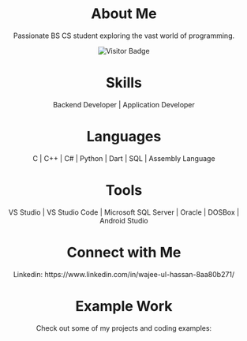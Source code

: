 <h1 align="center">About Me</h1>
<p align="center">Passionate BS CS student exploring the vast world of programming.</p>

<!-- Add the Visitor Badge code below -->
<p align="center">
  <img src="https://visitor-badge.glitch.me/badge?page_id=your-username.your-repo-name" alt="Visitor Badge">
</p>

<!-- Your existing content below -->

<h1 align="center">Skills</h1>
<p align="center">
  Backend Developer | Application Developer
</p>

<h1 align="center">Languages</h1>
<p align="center">
  C | C++ | C# | Python | Dart | SQL | Assembly Language
</p>

<h1 align="center">Tools</h1>
<p align="center">
  VS Studio | VS Studio Code | Microsoft SQL Server | Oracle | DOSBox | Android Studio
</p>

<h1 align="center">Connect with Me</h1>
<p align="center">
  Linkedin: https://www.linkedin.com/in/wajee-ul-hassan-8aa80b271/
</p>

<h1 align="center">Example Work</h1>
<p align="center">Check out some of my projects and coding examples:</p>
